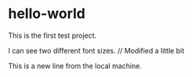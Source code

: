 # hello-world
This is the first test project.

I can see two different font sizes. // Modified a little bit

This is a new line from the local machine.
